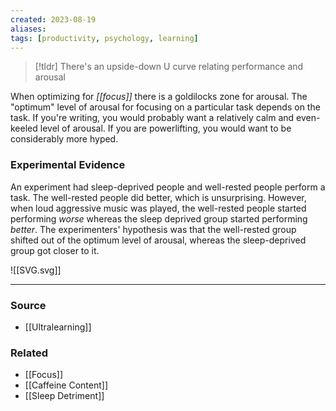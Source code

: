 ```yaml
---
created: 2023-08-19
aliases: 
tags: [productivity, psychology, learning]
---
```

> [!tldr] There's an upside-down U curve relating performance and arousal

When optimizing for *[[focus]]* there is a goldilocks zone for arousal. The "optimum" level of arousal for focusing on a particular task depends on the task. If you're writing, you would probably want a relatively calm and even-keeled level of arousal. If you are powerlifting, you would want to be considerably more hyped.
### Experimental Evidence
An experiment had sleep-deprived people and well-rested people perform a task. The well-rested people did better, which is unsurprising. However, when loud aggressive music was played, the well-rested people started performing *worse* whereas the sleep deprived group started performing *better*. The experimenters' hypothesis was that the well-rested group shifted out of the optimum level of arousal, whereas the sleep-deprived group got closer to it.

![[SVG.svg]]

****
### Source
- [[Ultralearning]]

### Related
- [[Focus]]
- [[Caffeine Content]]
- [[Sleep Detriment]]
 